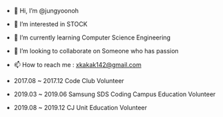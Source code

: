 - 👋 Hi, I’m @jungyoonoh
- 👀 I’m interested in STOCK
- 🌱 I’m currently learning Computer Science Engineering
- 💞️ I’m looking to collaborate on Someone who has passion
- 📫 How to reach me : xkakak142@gmail.com

- 2017.08 ~ 2017.12 Code Club Volunteer
- 2019.03 ~ 2019.06 Samsung SDS Coding Campus Education Volunteer 
- 2019.08 ~ 2019.12 CJ Unit Education Volunteer 

<!---
jungyoonoh/jungyoonoh is a ✨ special ✨ repository because its `README.md` (this file) appears on your GitHub profile.
You can click the Preview link to take a look at your changes.
--->
